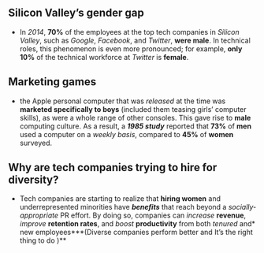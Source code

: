 ## Silicon Valley’s gender gap
 -  In *2014*, **70%** of the employees at the top tech companies in *Silicon Valley*, such as *Google*, *Facebook*, and *Twitter*, **were male**. In technical roles, this phenomenon is even more pronounced; for example, **only 10%** of the technical workforce at *Twitter* is **female**.
## Marketing games
 - the Apple personal computer that was *released* at the time was **marketed specifically to boys** (included them teasing girls’ computer skills), as were a whole range of other consoles. This gave rise to **male** computing culture. As a result, a ***1985 study*** reported that **73%** of **men** used a computer on a *weekly basis*, compared to **45%** of **women** surveyed.
## Why are tech companies trying to hire for diversity?

 - Tech companies are starting to realize that **hiring women** and underrepresented minorities have ***benefits*** that reach beyond a *socially-appropriate* PR effort. By doing so, companies can *increase* **revenue**, *improve* **retention rates**, and *boost* **productivity** from both *tenured* and* new employees***(Diverse companies perform better and It’s the right thing to do )**
